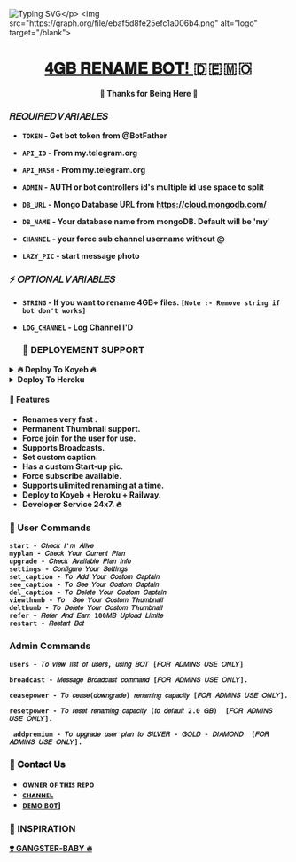 ![Typing SVG](https://readme-typing-svg.herokuapp.com/?lines=𝗪𝗘𝗟𝗖𝗢𝗠+𝗧𝗢+𝟒𝐆𝐁+𝐑𝐄𝐍𝐀𝐌𝐄+𝐁𝐎𝐓!;𝗖𝗥𝗘𝗔𝗧𝗘𝗗+𝗕𝗬+𝗧𝗘𝗔𝗠+𝐌𝐀𝐇𝐄𝐒𝐇𝐁𝐎𝐓𝟗𝟗!;𝗔+𝗦𝗜𝗠𝗣𝗟𝗘+𝟒𝐆𝐁+𝐑𝐄𝐍𝐀𝐌𝐄+𝐁𝐎𝐓!)</p>
<img src="https://graph.org/file/ebaf5d8fe25efc1a006b4.png" alt="logo" target="/blank">

<h1 align="center">
 <b><a href="https://telegram.me/ReName_MsBot" target="/blank"> 𝟒𝐆𝐁 𝐑𝐄𝐍𝐀𝐌𝐄 𝐁𝐎𝐓! </a>   🇩 🇪 🇲 🇴  </>
</h1>

<p align="center">🤍 Thanks for Being Here 🤍</p>


###  𝑅𝐸𝑄𝑈𝐼𝑅𝐸𝐷 𝑉𝐴𝑅𝐼𝐴𝐵𝐿𝐸𝑆 

* `TOKEN`  - Get bot token from @BotFather

* `API_ID` - From my.telegram.org 

* `API_HASH` - From my.telegram.org 

* `ADMIN` - AUTH or bot controllers id's multiple id use space to split 

* `DB_URL`  - Mongo Database URL from https://cloud.mongodb.com/

* `DB_NAME`  - Your database name from mongoDB. Default will be 'my'

* `CHANNEL` - your force sub channel username without @ 

* `LAZY_PIC` - start message photo

 
### ⚡️ 𝑂𝑃𝑇𝐼𝑂𝑁𝐴𝐿 𝑉𝐴𝑅𝐼𝐴𝐵𝐿𝐸𝑆
 
* `STRING` - If you want to rename 4GB+ files. `[Note :- Remove string if bot don't works]`

* `LOG_CHANNEL` - Log Channel I'D 

  ### 📶 DEPLOYEMENT SUPPORT

<details><summary>🔥 Deploy To Koyeb 🔥</summary>
<p>
<br>                 
<a target="/blank" href="https://app.koyeb.com/deploy?type=git&repository=github.com/LazyDeveloperr/Gangster-Baby-Renamer-V2&branch=main&name=gngbabyrenamer" >
  <img src="https://www.koyeb.com/static/images/deploy/button.svg" alt="Deploy">
</a>
</p>
</details>

<details><summary>Deploy To Heroku</summary>
<p>
<br>
<a href="https://heroku.com/deploy?template=https://github.com/LazyDeveloperr/Gangster-Baby-Renamer-V2">
  <img src="https://www.herokucdn.com/deploy/button.svg" alt="Deploy">
</a>
</p>
</details>





#### 🥰 Features
 - Renames very fast .
 - Permanent Thumbnail support.
 - Force join for the user for use.
 - Supports Broadcasts.
 - Set custom caption.
 - Has a custom Start-up pic.
 - Force subscribe available.
 - Supports ulimited renaming at a time.
 - Deploy to Koyeb + Heroku + Railway.
 - Developer Service 24x7. 🔥

### 🚦 User Commands
 ```
start - 𝐶ℎ𝑒𝑐𝑘 𝐼'𝑚 𝐴𝑙𝑖𝑣𝑒
myplan - 𝐶ℎ𝑒𝑐𝑘 𝑌𝑜𝑢𝑟 𝐶𝑢𝑟𝑟𝑒𝑛𝑡 𝑃𝑙𝑎𝑛
upgrade - 𝐶ℎ𝑒𝑐𝑘 𝐴𝑣𝑎𝑖𝑙𝑎𝑏𝑙𝑒 𝑃𝑙𝑎𝑛 𝐼𝑛𝑓𝑜
settings - 𝐶𝑜𝑛𝑓𝑖𝑔𝑢𝑟𝑒 𝑌𝑜𝑢𝑟 𝑆𝑒𝑡𝑡𝑖𝑛𝑔𝑠
set_caption - 𝑇𝑜 𝐴𝑑𝑑 𝑌𝑜𝑢𝑟 𝐶𝑜𝑠𝑡𝑜𝑚 𝐶𝑎𝑝𝑡𝑎𝑖𝑛
see_caption - 𝑇𝑜 𝑆𝑒𝑒 𝑌𝑜𝑢𝑟 𝐶𝑜𝑠𝑡𝑜𝑚 𝐶𝑎𝑝𝑡𝑎𝑖𝑛
del_caption - 𝑇𝑜 𝐷𝑒𝑙𝑒𝑡𝑒 𝑌𝑜𝑢𝑟 𝐶𝑜𝑠𝑡𝑜𝑚 𝐶𝑎𝑝𝑡𝑎𝑖𝑛
viewthumb - 𝑇𝑜  𝑆𝑒𝑒 𝑌𝑜𝑢𝑟 𝐶𝑜𝑠𝑡𝑜𝑚 𝑇ℎ𝑢𝑚𝑏𝑛𝑎𝑖𝑙
delthumb - 𝑇𝑜 𝐷𝑒𝑙𝑒𝑡𝑒 𝑌𝑜𝑢𝑟 𝐶𝑜𝑠𝑡𝑜𝑚 𝑇ℎ𝑢𝑚𝑏𝑛𝑎𝑖𝑙
refer - 𝑅𝑒𝑓𝑒𝑟 𝐴𝑛𝑑 𝐸𝑎𝑟𝑛 100𝑀𝐵 𝑈𝑝𝑙𝑜𝑎𝑑 𝐿𝑖𝑚𝑖𝑡𝑒
restart - 𝑅𝑒𝑠𝑡𝑎𝑟𝑡 𝐵𝑜𝑡
 ```

### Admin Commands
```
users - 𝑇𝑜 𝑣𝑖𝑒𝑤 𝑙𝑖𝑠𝑡 𝑜𝑓 𝑢𝑠𝑒𝑟𝑠, 𝑢𝑠𝑖𝑛𝑔 𝐵𝑂𝑇 [𝐹𝑂𝑅 𝐴𝐷𝑀𝐼𝑁𝑆 𝑈𝑆𝐸 𝑂𝑁𝐿𝑌]
 
broadcast - 𝑀𝑒𝑠𝑠𝑎𝑔𝑒 𝐵𝑟𝑜𝑎𝑑𝑐𝑎𝑠𝑡 𝑐𝑜𝑚𝑚𝑎𝑛𝑑 [𝐹𝑂𝑅 𝐴𝐷𝑀𝐼𝑁𝑆 𝑈𝑆𝐸 𝑂𝑁𝐿𝑌].
 
ceasepower - 𝑇𝑜 𝑐𝑒𝑎𝑠𝑒(𝑑𝑜𝑤𝑛𝑔𝑟𝑎𝑑𝑒) 𝑟𝑒𝑛𝑎𝑚𝑖𝑛𝑔 𝑐𝑎𝑝𝑎𝑐𝑖𝑡𝑦 [𝐹𝑂𝑅 𝐴𝐷𝑀𝐼𝑁𝑆 𝑈𝑆𝐸 𝑂𝑁𝐿𝑌].
 
resetpower - 𝑇𝑜 𝑟𝑒𝑠𝑒𝑡 𝑟𝑒𝑛𝑎𝑚𝑖𝑛𝑔 𝑐𝑎𝑝𝑎𝑐𝑖𝑡𝑦 (𝑡𝑜 𝑑𝑒𝑓𝑎𝑢𝑙𝑡 2.0 𝐺𝐵)  [𝐹𝑂𝑅 𝐴𝐷𝑀𝐼𝑁𝑆 𝑈𝑆𝐸 𝑂𝑁𝐿𝑌].

 addpremium - 𝑇𝑜 𝑢𝑝𝑔𝑟𝑎𝑑𝑒 𝑢𝑠𝑒𝑟 𝑝𝑙𝑎𝑛 𝑡𝑜 𝑆𝐼𝐿𝑉𝐸𝑅 - 𝐺𝑂𝐿𝐷 - 𝐷𝐼𝐴𝑀𝑂𝑁𝐷  [𝐹𝑂𝑅 𝐴𝐷𝑀𝐼𝑁𝑆 𝑈𝑆𝐸 𝑂𝑁𝐿𝑌].
```

### 🔗 𝐂𝐨𝐧𝐭𝐚𝐜𝐭 𝐔𝐬
- [ ᴏᴡɴᴇʀ ᴏꜰ ᴛʜɪꜱ ʀᴇᴩᴏ](https://telegram.me/MaHi_458)
- [ᴄʜᴀɴɴᴇʟ](https://telegram.me/Cinema_HDHub)
- [ᴅᴇᴍᴏ ʙᴏᴛ](https://telegram.me/ReName_MsBot)]



### 🤩 INSPIRATION
<a href="#">
   <p>❣️ GANGSTER-BABY 🔥</p>
</a>
